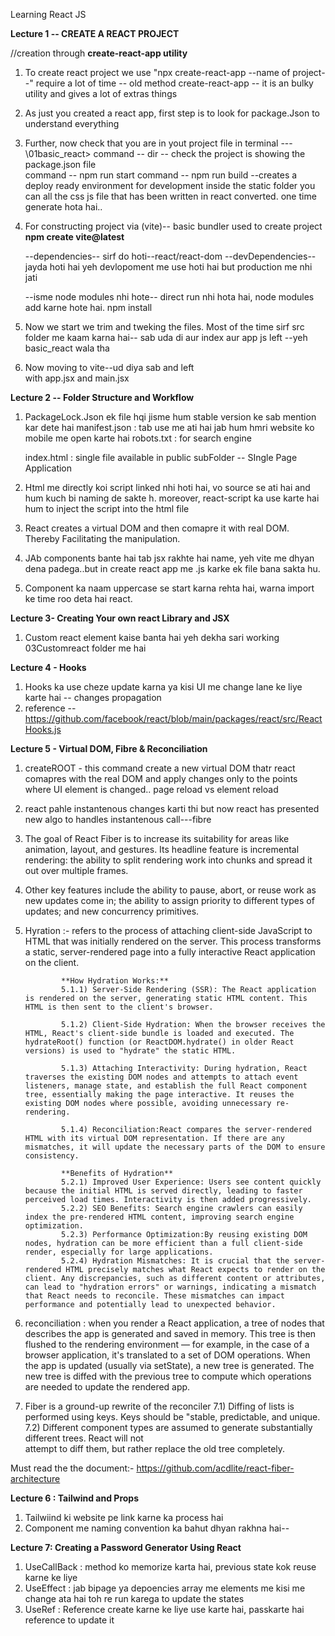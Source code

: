 Learning React JS

**Lecture 1 -- CREATE A REACT PROJECT**

//creation through **create-react-app utility** 
1) To create react project we use    "npx create-react-app --name of project--"
      require a lot of time -- old method 
      create-react-app -- it is an bulky utility and gives a lot of extras things 

2) As just you created a react app, first step is to look for package.Json to understand 
      everything 

3) Further, now check that you are in yout project file in terminal --- \01basic_react>
      command -- dir -- check the project is showing the package.json file  
      command -- npm run start
      command -- npm run build --creates a deploy ready environment for development 
                                 inside the static folder you can all the css js file that has been written in react converted. 
                                 one time generate hota hai..  

4) For constructing project via (vite)-- basic bundler used to create project
      **npm create vite@latest**

      --dependencies-- sirf do hoti--react/react-dom
      --devDependencies-- jayda hoti hai yeh devlopoment me use hoti hai but production me nhi 
                        jati

      --isme node modules nhi hote--
      direct run nhi hota hai, node modules add karne hote hai.
      npm install 

5) Now we start we trim and tweking the files.
   Most of the time sirf src folder me kaam karna hai-- sab uda di aur index aur app js left
   --yeh basic_react wala tha

6) Now moving to vite--ud diya sab and left     
   with app.jsx and main.jsx  


**Lecture 2 -- Folder Structure and Workflow** 

1) PackageLock.Json ek file hqi jisme hum stable version ke sab mention kar dete hai 
   manifest.json : tab use me ati hai jab hum hmri website ko mobile me open karte hai 
   robots.txt : for search engine 

   index.html : single file available in public subFolder -- SIngle Page Application
    
2) Html me directly koi script linked nhi hoti hai, vo source se ati hai and hum kuch bi naming de sakte h.
   moreover, react-script ka use karte hai hum to inject the script into the html file 

3) React creates a virtual DOM and then comapre it with real DOM. Thereby Facilitating the manipulation.

4) JAb components bante hai tab jsx rakhte hai name, yeh vite me dhyan dena padega..but in create react app
   me .js karke ek file bana sakta hu.

5) Component ka naam uppercase se start karna rehta hai, warna import ke time roo deta hai react.

   
**Lecture 3- Creating Your own react Library and JSX**

1) Custom react element kaise banta hai yeh dekha sari working 03Customreact folder me hai 


**Lecture 4 - Hooks**

1) Hooks ka use cheze update karna ya kisi UI me change lane ke liye karte hai -- changes propagation 
2) reference -- https://github.com/facebook/react/blob/main/packages/react/src/ReactHooks.js


**Lecture 5 - Virtual DOM, Fibre & Reconciliation**

1) createROOT - this command create a new virtual DOM thatr react comapres with the real DOM and apply 
   changes only to the points where UI element is changed..  page reload vs element reload  

2) react pahle instantenous changes karti thi but now react has presented new algo to handles instantenous
   call---fibre

3) The goal of React Fiber is to increase its suitability for areas like animation, layout, and gestures. 
   Its headline feature is incremental rendering: the ability to split rendering work into chunks and spread it out over multiple frames.

4) Other key features include the ability to pause, abort, or reuse work as new updates come in; the 
   ability to assign priority to different types of updates; and new concurrency primitives.

5) Hyration :-  refers to the process of attaching client-side JavaScript to HTML that was initially 
                rendered on the server. This process transforms a static, server-rendered page into a fully interactive React application on the client.

               **How Hydration Works:**
               5.1.1) Server-Side Rendering (SSR): The React application is rendered on the server, generating static HTML content. This HTML is then sent to the client's browser.

               5.1.2) Client-Side Hydration: When the browser receives the HTML, React's client-side bundle is loaded and executed. The hydrateRoot() function (or ReactDOM.hydrate() in older React versions) is used to "hydrate" the static HTML.

               5.1.3) Attaching Interactivity: During hydration, React traverses the existing DOM nodes and attempts to attach event listeners, manage state, and establish the full React component tree, essentially making the page interactive. It reuses the existing DOM nodes where possible, avoiding unnecessary re-rendering.

               5.1.4) Reconciliation:React compares the server-rendered HTML with its virtual DOM representation. If there are any mismatches, it will update the necessary parts of the DOM to ensure consistency.

               **Benefits of Hydration**
               5.2.1) Improved User Experience: Users see content quickly because the initial HTML is served directly, leading to faster perceived load times. Interactivity is then added progressively.
               5.2.2) SEO Benefits: Search engine crawlers can easily index the pre-rendered HTML content, improving search engine optimization.
               5.2.3) Performance Optimization:By reusing existing DOM nodes, hydration can be more efficient than a full client-side render, especially for large applications.
               5.2.4) Hydration Mismatches: It is crucial that the server-rendered HTML precisely matches what React expects to render on the client. Any discrepancies, such as different content or attributes, can lead to "hydration errors" or warnings, indicating a mismatch that React needs to reconcile. These mismatches can impact performance and potentially lead to unexpected behavior.


6) reconciliation : when you render a React application, a tree of nodes that describes the app is 
                    generated and saved in memory. This tree is then flushed to the rendering environment — for example, in the case of a browser application, it's translated to a set of DOM operations. When the app is updated (usually via setState), a new tree is generated. The new tree is diffed with the previous tree to compute which operations are needed to update the rendered app.

7) Fiber is a ground-up rewrite of the reconciler
   7.1) Diffing of lists is performed using keys. Keys should be "stable, predictable, and unique.
   7.2) Different component types are assumed to generate substantially different trees. React will not     
        attempt to diff them, but rather replace the old tree completely.

Must read the the document:-
https://github.com/acdlite/react-fiber-architecture


**Lecture 6 : Tailwind and Props**

1) Tailwiind ki website pe link karne ka process hai 
2) Component me naming convention ka bahut dhyan rakhna hai-- 


**Lecture 7: Creating a Password Generator Using React**
1) UseCallBack : method ko memorize karta hai, previous state kok reuse karne ke liye 
2) UseEffect : jab bipage ya depoencies array me elements me kisi me change ata hai toh re run karega to 
               update the states
3) UseRef : Reference create karne ke liye use karte hai, passkarte hai reference to update it 